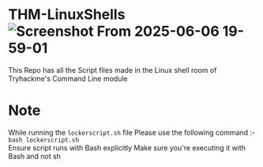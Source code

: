 # THM-LinuxShells![Screenshot From 2025-06-06 19-59-01](https://github.com/user-attachments/assets/74753747-4941-4f21-bc0c-2c201c26589d)

This Repo has all the Script files made in the Linux shell room of Tryhackme's Command Line module

# Note 
While running the ```lockerscript.sh``` file Please use the following command :- 
```bash lockerscript.sh```  
Ensure script runs with Bash explicitly
Make sure you're executing it with Bash and not sh
